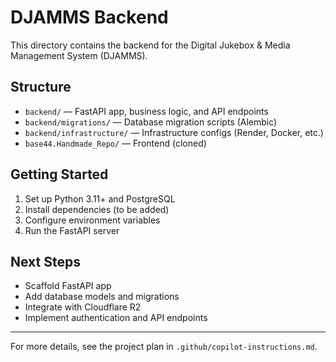 # DJAMMS Backend

This directory contains the backend for the Digital Jukebox & Media Management System (DJAMMS).

## Structure
- `backend/` — FastAPI app, business logic, and API endpoints
- `backend/migrations/` — Database migration scripts (Alembic)
- `backend/infrastructure/` — Infrastructure configs (Render, Docker, etc.)
- `base44.Handmade_Repo/` — Frontend (cloned)

## Getting Started
1. Set up Python 3.11+ and PostgreSQL
2. Install dependencies (to be added)
3. Configure environment variables
4. Run the FastAPI server

## Next Steps
- Scaffold FastAPI app
- Add database models and migrations
- Integrate with Cloudflare R2
- Implement authentication and API endpoints

---

For more details, see the project plan in `.github/copilot-instructions.md`.
